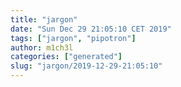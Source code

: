 ```yaml
---
title: "jargon"
date: "Sun Dec 29 21:05:10 CET 2019"
tags: ["jargon", "pipotron"]
author: m1ch3l
categories: ["generated"]
slug: "jargon/2019-12-29-21:05:10"
---
```



